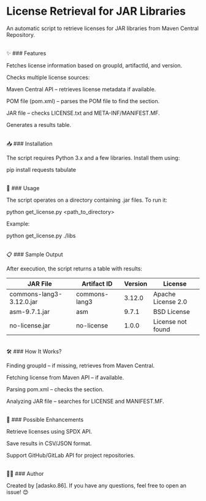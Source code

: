 # License Retrieval for JAR Libraries

An automatic script to retrieve licenses for JAR libraries from Maven Central Repository.

</br>
✨ ### Features

Fetches license information based on groupId, artifactId, and version.

Checks multiple license sources:

Maven Central API – retrieves license metadata if available.

POM file (pom.xml) – parses the POM file to find the <licenses> section.

JAR file – checks LICENSE.txt and META-INF/MANIFEST.MF.

Generates a results table.


</br>
📥 ### Installation

The script requires Python 3.x and a few libraries. Install them using:

pip install requests tabulate


</br>
🚀 ### Usage

The script operates on a directory containing .jar files. To run it:

python get_license.py <path_to_directory>

Example:

python get_license.py ./libs


</br>
📋 ### Sample Output

After execution, the script returns a table with results:

| JAR File                  | Artifact ID       | Version | License                    |
|---------------------------|-------------------|---------|----------------------------|
| commons-lang3-3.12.0.jar  | commons-lang3     | 3.12.0  | Apache License 2.0         |
| asm-9.7.1.jar             | asm               | 9.7.1   | BSD License                |
| no-license.jar            | no-license        | 1.0.0   | License not found          |


</br>
🛠 ### How It Works?

Finding groupId – if missing, retrieves from Maven Central.

Fetching license from Maven API – if available.

Parsing pom.xml – checks the <licenses> section.

Analyzing JAR file – searches for LICENSE and MANIFEST.MF.


</br>
🔄 ### Possible Enhancements

Retrieve licenses using SPDX API.

Save results in CSV/JSON format.

Support GitHub/GitLab API for project repositories.


</br>
👨‍💻 ### Author

Created by [adasko.86]. If you have any questions, feel free to open an issue! 😊
